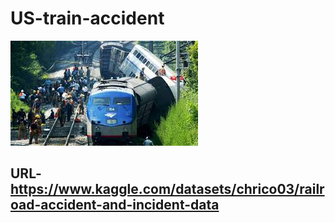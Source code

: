 # US-train-accident 
![image logo](https://github.com/vishalgwu/US-train-accident-/blob/main/download.jpeg)
## URL- https://www.kaggle.com/datasets/chrico03/railroad-accident-and-incident-data
